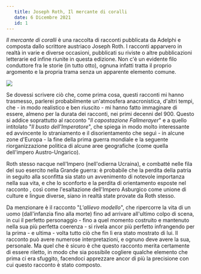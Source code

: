 ```yaml
---
   title: Joseph Roth, Il mercante di coralli
   date: 6 Dicembre 2021
   id: 1
---
```

*Il mercante di coralli* è una raccolta di racconti pubblicata da Adelphi e composta dallo scrittore austriaco Joseph Roth. I racconti apparvero in realtà in varie e diverse occasioni, pubblicati su riviste o altre pubblicazioni letterarie ed infine riunite in questa edizione.
Non c'è un evidente filo conduttore fra le storie (in tutto otto), ognuna infatti tratta il proprio argomento e la propria trama senza un apparente elemento comune.

<img class="blog_image blog_image_small" src="/joseph-roth-il-mercante-di-coralli.jpeg">

Se dovessi scrivere ciò che, come prima cosa, questi racconti mi hanno trasmesso, parlerei probabilmente un'atmosfera anacronistica, d'altri tempi, che - in modo realistico e ben riuscito - mi hanno fatto immaginare di essere, almeno per la durata dei racconti, nei primi decenni del 900. Questo si addice soprattutto al racconto "*Il capostazione Fallmerayer*" e a quello intitolato "*Il busto dell'Imperatore*", che spiega in modo molto interessante ed avvincente lo straniamento e il disorientamento che seguì - in alcune zone d'Europa - la fine della prima guerra mondiale e la seguente riorganizzazione politica di alcune aree geografiche (come quella dell'impero Austro-Ungarico). 

Roth stesso nacque nell'Impero (nell'odierna Ucraina), e combatté nelle fila del suo esercito nella Grande guerra: è probabile che la perdita della patria in seguito alla sconfitta sia stato un avvenimento di notevole importanza nella sua vita, e che lo sconforto e la perdita di orientamento esposte nel racconto , così come l'esaltazione dell'Impero Asburgico come unione di culture e lingue diverse, siano in realtà state provate da Roth stesso.

Da menzionare è il racconto "*L'allievo modello*", che ripercorre la vita di un uomo (dall'infanzia fino alla morte) fino ad arrivare all'ultimo colpo di scena, in cui il perfetto personaggio - fino a quel momento costruito e mantenuto nella sua più perfetta coerenza - si rivela ancor più perfetto infrangendo per la prima - e ultima - volta tutto ciò che fin lì era stato mostrato di lui. Il racconto può avere numerose interpretazioni, e ognuno deve avere la sua, personale. Ma quel che è sicuro è che questo racconto merita certamente di essere riletto, in modo che sia possibile cogliere qualche elemento che prima ci era sfuggito, facendoci apprezzare ancor di più la precisione con cui questo racconto è stato composto.